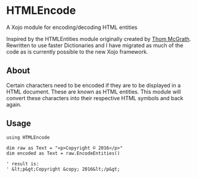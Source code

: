 # HTMLEncode

A Xojo module for encoding/decoding HTML entities

Inspired by the HTMLEntities module originally created by [Thom McGrath][original].
Rewritten to use faster Dictionaries and I have migrated as much of the code as
is currently possible to the new Xojo framework.

## About ##

Certain characters need to be encoded if they are to be displayed in a HTML
document. These are known as HTML entities. This module will convert these
characters into their respective HTML symbols and back again.

## Usage ##

```xojo
using HTMLEncode

dim raw as Text = "<p>Copyright © 2016</p>"
dim encoded as Text = raw.EncodeEntities()

' result is:
' &lt;p&gt;Copyright &copy; 2016&lt;/p&gt;
```

[original]: https://www.thezaz.com/blog/real_studio/converting_html_entities/
